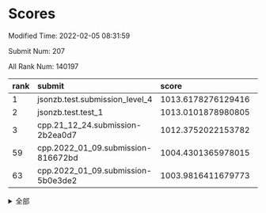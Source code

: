 # Scores

Modified Time: 2022-02-05 08:31:59

Submit Num: 207

All Rank Num: 140197

| rank |               submit               |       score        |       sigma        | pk_num |
| :--- | :--------------------------------- | :----------------- | :----------------- | :----- |
| 1    | jsonzb.test.submission_level_4     | 1013.6178276129416 | 0.8026511523636995 | 2708   |
| 2    | jsonzb.test.test_1                 | 1013.0101878980805 | 0.8093985524604629 | 2712   |
| 3    | cpp.21_12_24.submission-2b2ea0d7   | 1012.3752022153782 | 0.7691933883796832 | 2704   |
| 59   | cpp.2022_01_09.submission-816672bd | 1004.4301365978015 | 0.7182056144394878 | 2708   |
| 63   | cpp.2022_01_09.submission-5b0e3de2 | 1003.9816411679773 | 0.7088059958304066 | 2708   |


<details>
<summary>全部</summary>

| rank |                 submit                 |       score        |       sigma        | pk_num |
| :--- | :------------------------------------- | :----------------- | :----------------- | :----- |
| 1    | jsonzb.test.submission_level_4         | 1013.6178276129416 | 0.8026511523636995 | 2708   |
| 2    | jsonzb.test.test_1                     | 1013.0101878980805 | 0.8093985524604629 | 2712   |
| 3    | cpp.21_12_24.submission-2b2ea0d7       | 1012.3752022153782 | 0.7691933883796832 | 2704   |
| 4    | gobigger.level_3.submission_level_3_0  | 1012.2571787515625 | 0.7845970244397706 | 2712   |
| 5    | gobigger.level_3.submission_level_3_2  | 1011.6245220308792 | 0.791951367914799  | 2710   |
| 6    | gobigger.level_3.submission_level_3_26 | 1011.3584907505302 | 0.767769215371082  | 2709   |
| 7    | gobigger.level_3.submission_level_3_39 | 1011.2893119740097 | 0.7729675421666358 | 2709   |
| 8    | gobigger.level_3.submission_level_3_1  | 1011.2876485039136 | 0.7775562353059172 | 2711   |
| 9    | gobigger.level_3.submission_level_3_24 | 1011.2308819990486 | 0.7794688474156075 | 2706   |
| 10   | gobigger.level_3.submission_level_3_21 | 1011.0379812559205 | 0.7778325911472164 | 2707   |
| 11   | gobigger.level_3.submission_level_3_45 | 1011.0249653651284 | 0.7729286948955396 | 2710   |
| 12   | gobigger.level_3.submission_level_3_8  | 1010.9185650125667 | 0.7770290668704835 | 2713   |
| 13   | gobigger.level_3.submission_level_3_6  | 1010.751697246342  | 0.7592433874578389 | 2707   |
| 14   | gobigger.level_3.submission_level_3_35 | 1010.5782488517541 | 0.7841525906140742 | 2711   |
| 15   | gobigger.level_3.submission_level_3_47 | 1010.5360772947774 | 0.7706470290123719 | 2708   |
| 16   | gobigger.level_3.submission_level_3_43 | 1010.4867185744481 | 0.7715623792632453 | 2709   |
| 17   | gobigger.level_3.submission_level_3_41 | 1010.4772346218995 | 0.7501314135048542 | 2713   |
| 18   | gobigger.level_3.submission_level_3_11 | 1010.4492113412446 | 0.7416028353219408 | 2710   |
| 19   | gobigger.level_3.submission_level_3_34 | 1010.3607342665852 | 0.7485212809004398 | 2707   |
| 20   | gobigger.level_3.submission_level_3_4  | 1010.3547174867683 | 0.7563967368527258 | 2707   |
| 21   | gobigger.level_3.submission_level_3_40 | 1010.3463544994615 | 0.7583339074763101 | 2711   |
| 22   | gobigger.level_3.submission_level_3_13 | 1010.2583833842577 | 0.7590190266917615 | 2706   |
| 23   | gobigger.level_3.submission_level_3_14 | 1010.1556928441095 | 0.7670317222891311 | 2705   |
| 24   | gobigger.level_3.submission_level_3_10 | 1010.0665772646618 | 0.7485002832520388 | 2706   |
| 25   | gobigger.level_3.submission_level_3_16 | 1009.9991197507759 | 0.768699191690672  | 2712   |
| 26   | gobigger.level_3.submission_level_3_5  | 1009.9917986802513 | 0.7404090016970721 | 2709   |
| 27   | gobigger.level_3.submission_level_3_20 | 1009.9766953188612 | 0.763895566981499  | 2713   |
| 28   | gobigger.level_3.submission_level_3_31 | 1009.9257166081485 | 0.7655291842203217 | 2707   |
| 29   | gobigger.level_3.submission_level_3_18 | 1009.918130752005  | 0.7444300477387495 | 2710   |
| 30   | gobigger.level_3.submission_level_3_23 | 1009.7316314574623 | 0.7620588936960129 | 2706   |
| 31   | gobigger.level_3.submission_level_3_44 | 1009.6017496052132 | 0.7724763621928012 | 2705   |
| 32   | gobigger.level_3.submission_level_3_46 | 1009.5778348836192 | 0.7604672646211244 | 2710   |
| 33   | gobigger.level_3.submission_level_3_32 | 1009.5592974490237 | 0.7653720515010581 | 2707   |
| 34   | gobigger.level_3.submission_level_3_27 | 1009.5486503841335 | 0.7542152042972001 | 2710   |
| 35   | gobigger.level_3.submission_level_3_48 | 1009.5369866507993 | 0.7390333364840797 | 2710   |
| 36   | gobigger.level_3.submission_level_3_17 | 1009.4869348144854 | 0.7582642960743112 | 2710   |
| 37   | gobigger.level_3.submission_level_3_38 | 1009.4668758854436 | 0.7516219085247601 | 2716   |
| 38   | gobigger.level_3.submission_level_3_22 | 1009.4016820710818 | 0.7722686360633612 | 2709   |
| 39   | gobigger.level_3.submission_level_3_25 | 1009.3487307835671 | 0.7492968509993154 | 2716   |
| 40   | gobigger.level_3.submission_level_3_36 | 1009.3111052332412 | 0.7576936148294043 | 2709   |
| 41   | gobigger.level_3.submission_level_3_3  | 1009.291220857136  | 0.7389917761205471 | 2706   |
| 42   | gobigger.level_3.submission_level_3_42 | 1009.2663879646212 | 0.7524631455260749 | 2710   |
| 43   | gobigger.level_3.submission_level_3_15 | 1009.2301178079373 | 0.7533796318940027 | 2705   |
| 44   | gobigger.level_3.submission_level_3_19 | 1009.2120121812816 | 0.7170746188910966 | 2705   |
| 45   | gobigger.level_3.submission_level_3_12 | 1009.1923743504909 | 0.7672430555277269 | 2707   |
| 46   | gobigger.level_3.submission_level_3_9  | 1009.1903084686257 | 0.740076643208433  | 2707   |
| 47   | gobigger.level_3.submission_level_3_30 | 1009.1349012793177 | 0.7607205063549114 | 2713   |
| 48   | gobigger.level_3.submission_level_3_7  | 1009.1016335986916 | 0.7561447596454758 | 2710   |
| 49   | gobigger.level_3.submission_level_3_37 | 1008.8690175037523 | 0.7422765761481741 | 2710   |
| 50   | gobigger.level_3.submission_level_3_33 | 1008.8012595317462 | 0.7425738198625154 | 2712   |
| 51   | gobigger.level_3.submission_level_3_29 | 1008.665590970512  | 0.7474745374314999 | 2708   |
| 52   | gobigger.level_3.submission_level_3_49 | 1008.3967087650476 | 0.7297802065006055 | 2712   |
| 53   | gobigger.level_3.submission_level_3_28 | 1007.9991878880124 | 0.7350921987726873 | 2711   |
| 54   | gobigger.level_1.submission_level_1_34 | 1005.6535932349306 | 0.7270633832133039 | 2711   |
| 55   | gobigger.level_1.submission_level_1_15 | 1005.1103974685522 | 0.7183787672055202 | 2711   |
| 56   | gobigger.level_1.submission_level_1_16 | 1005.0761220739279 | 0.7195323236058957 | 2707   |
| 57   | gobigger.level_1.submission_level_1_43 | 1004.6958797092614 | 0.7294715857587125 | 2712   |
| 58   | gobigger.level_1.submission_level_1_26 | 1004.4668349401268 | 0.7196866627759835 | 2712   |
| 59   | cpp.2022_01_09.submission-816672bd     | 1004.4301365978015 | 0.7182056144394878 | 2708   |
| 60   | gobigger.level_1.submission_level_1_12 | 1004.3258940022824 | 0.7181870021301201 | 2711   |
| 61   | gobigger.level_1.submission_level_1_41 | 1004.2191432925105 | 0.7232414808364946 | 2709   |
| 62   | gobigger.level_1.submission_level_1_1  | 1004.0980634245409 | 0.7317266241509002 | 2707   |
| 63   | cpp.2022_01_09.submission-5b0e3de2     | 1003.9816411679773 | 0.7088059958304066 | 2708   |
| 64   | gobigger.level_1.submission_level_1_47 | 1003.859382161059  | 0.719876268643131  | 2709   |
| 65   | gobigger.level_1.submission_level_1_5  | 1003.8518118887141 | 0.7218655906806474 | 2706   |
| 66   | gobigger.level_1.submission_level_1_42 | 1003.7389655160254 | 0.7114021224512791 | 2708   |
| 67   | gobigger.level_1.submission_level_1_21 | 1003.6538362806928 | 0.7161989338809136 | 2706   |
| 68   | gobigger.level_1.submission_level_1_28 | 1003.5821440933153 | 0.723305208567817  | 2710   |
| 69   | gobigger.level_1.submission_level_1_13 | 1003.5360969719311 | 0.7282692323664278 | 2712   |
| 70   | gobigger.level_1.submission_level_1_45 | 1003.5002437867728 | 0.7187460674889197 | 2710   |
| 71   | gobigger.level_1.submission_level_1_10 | 1003.4972847965328 | 0.7065404374316194 | 2710   |
| 72   | gobigger.level_1.submission_level_1_25 | 1003.382376558708  | 0.7236604635256008 | 2711   |
| 73   | gobigger.level_1.submission_level_1_36 | 1003.3796103161735 | 0.71723853669473   | 2708   |
| 74   | gobigger.level_1.submission_level_1_11 | 1003.3657682838228 | 0.720873650636689  | 2710   |
| 75   | gobigger.level_1.submission_level_1_9  | 1003.345986685842  | 0.7083460200008357 | 2707   |
| 76   | gobigger.level_1.submission_level_1_39 | 1003.3447583093022 | 0.7157972333206765 | 2707   |
| 77   | gobigger.level_1.submission_level_1_17 | 1003.2714307879925 | 0.710834843569821  | 2705   |
| 78   | gobigger.level_1.submission_level_1_44 | 1003.2654711253599 | 0.7163171439568032 | 2706   |
| 79   | gobigger.level_1.submission_level_1_27 | 1003.2256518399435 | 0.7163727491425251 | 2709   |
| 80   | gobigger.level_1.submission_level_1_35 | 1003.2210579511665 | 0.722013034215912  | 2710   |
| 81   | gobigger.level_1.submission_level_1_30 | 1003.1605147413778 | 0.7188476238648474 | 2700   |
| 82   | gobigger.level_1.submission_level_1_32 | 1003.1293165897462 | 0.7138420952176329 | 2708   |
| 83   | gobigger.level_1.submission_level_1_49 | 1003.1271608428183 | 0.7281200302436145 | 2712   |
| 84   | gobigger.level_1.submission_level_1_20 | 1003.0763449576533 | 0.7209184746282791 | 2708   |
| 85   | gobigger.level_1.submission_level_1_2  | 1002.9373950291625 | 0.709714211614763  | 2706   |
| 86   | gobigger.level_1.submission_level_1_24 | 1002.8284254177754 | 0.7197139261594695 | 2711   |
| 87   | gobigger.level_1.submission_level_1_23 | 1002.8283516343525 | 0.7083113949909545 | 2713   |
| 88   | gobigger.level_1.submission_level_1_18 | 1002.8107575161728 | 0.7137174599609325 | 2712   |
| 89   | gobigger.level_1.submission_level_1_46 | 1002.7663697485957 | 0.7158984540830753 | 2705   |
| 90   | gobigger.level_1.submission_level_1_3  | 1002.7493301813544 | 0.7182398889679074 | 2710   |
| 91   | gobigger.level_1.submission_level_1_31 | 1002.6965288778524 | 0.7077096564530856 | 2710   |
| 92   | gobigger.level_1.submission_level_1_37 | 1002.5406611449359 | 0.7202019772400289 | 2706   |
| 93   | gobigger.level_1.submission_level_1_7  | 1002.5265514880521 | 0.7082485095600108 | 2708   |
| 94   | gobigger.level_1.submission_level_1_48 | 1002.5177895949212 | 0.7028241284639378 | 2704   |
| 95   | gobigger.level_1.submission_level_1_29 | 1002.4577889439918 | 0.7129725879935923 | 2709   |
| 96   | gobigger.level_1.submission_level_1_19 | 1002.456974308088  | 0.7094535403867562 | 2709   |
| 97   | gobigger.level_1.submission_level_1_4  | 1002.4360969505718 | 0.716169234488316  | 2706   |
| 98   | gobigger.level_1.submission_level_1_40 | 1002.3557736225364 | 0.7224333115333056 | 2708   |
| 99   | gobigger.level_1.submission_level_1_33 | 1002.3514986303479 | 0.7181584313259575 | 2710   |
| 100  | gobigger.level_1.submission_level_1_0  | 1002.3114336172939 | 0.7097330381495923 | 2708   |
| 101  | gobigger.level_1.submission_level_1_22 | 1002.2586717675704 | 0.7094893948780848 | 2710   |
| 102  | gobigger.level_1.submission_level_1_8  | 1002.156790359775  | 0.7119427873272457 | 2705   |
| 103  | gobigger.level_1.submission_level_1_6  | 1002.0786171988366 | 0.7153292521330238 | 2710   |
| 104  | gobigger.level_1.submission_level_1_14 | 1001.9810894788477 | 0.7123448617280915 | 2709   |
| 105  | gobigger.level_1.submission_level_1_38 | 1001.7407437241457 | 0.7189664781265936 | 2713   |
| 106  | gobigger.random.submission_random_9    | 997.6164786950618  | 0.7079414773927901 | 2712   |
| 107  | gobigger.random.submission_random_19   | 997.2873442235233  | 0.7133199878944122 | 2706   |
| 108  | gobigger.random.submission_random_31   | 997.1579410711616  | 0.703662583448356  | 2704   |
| 109  | gobigger.random.submission_random_23   | 997.1432032799632  | 0.7044891879978515 | 2710   |
| 110  | gobigger.random.submission_random_47   | 997.0466690365655  | 0.7188457370125096 | 2706   |
| 111  | gobigger.random.submission_random_16   | 996.9281823550498  | 0.7107697180673539 | 2707   |
| 112  | gobigger.random.submission_random_1    | 996.6260295002256  | 0.7197266766165283 | 2708   |
| 113  | gobigger.random.submission_random_5    | 996.608536027582   | 0.7014091864667344 | 2706   |
| 114  | gobigger.random.submission_random_15   | 996.5705405690428  | 0.7129381634206399 | 2710   |
| 115  | gobigger.random.submission_random_30   | 996.5485127601322  | 0.7244021321295624 | 2708   |
| 116  | gobigger.random.submission_random_37   | 996.5340690038418  | 0.7104290545745202 | 2707   |
| 117  | gobigger.random.submission_random_21   | 996.4996761507425  | 0.7082253219069271 | 2711   |
| 118  | gobigger.random.submission_random_12   | 996.4831552659128  | 0.6946564852723882 | 2702   |
| 119  | gobigger.random.submission_random_48   | 996.4753942851996  | 0.7064071826788167 | 2711   |
| 120  | gobigger.random.submission_random_38   | 996.319760357606   | 0.7131364193396383 | 2713   |
| 121  | gobigger.random.submission_random_43   | 996.2886675942007  | 0.7064553817788887 | 2710   |
| 122  | gobigger.random.submission_random_40   | 996.2510635055673  | 0.7125603161548453 | 2704   |
| 123  | gobigger.random.submission_random_7    | 996.1820707489436  | 0.7078087236059218 | 2708   |
| 124  | gobigger.random.submission_random_24   | 996.1599690756562  | 0.6927654846127981 | 2710   |
| 125  | gobigger.random.submission_random_11   | 996.1386797100787  | 0.7268491675478949 | 2710   |
| 126  | gobigger.random.submission_random_20   | 996.116558606029   | 0.7228053478927697 | 2706   |
| 127  | gobigger.random.submission_random_14   | 996.0756323451307  | 0.7056928302290839 | 2714   |
| 128  | gobigger.random.submission_random_32   | 996.0589628444046  | 0.7026238374962943 | 2706   |
| 129  | gobigger.random.submission_random_45   | 996.052134415153   | 0.7035359573074356 | 2708   |
| 130  | gobigger.random.submission_random_36   | 996.0179787151093  | 0.7345181365372031 | 2706   |
| 131  | gobigger.random.submission_random_49   | 995.9623974853446  | 0.7153107561235647 | 2711   |
| 132  | gobigger.random.submission_random_10   | 995.9522405624117  | 0.7150592441219707 | 2708   |
| 133  | gobigger.random.submission_random_27   | 995.9214645253187  | 0.7161034469161629 | 2708   |
| 134  | gobigger.random.submission_random_18   | 995.9071693003863  | 0.7023533520845622 | 2711   |
| 135  | gobigger.random.submission_random_2    | 995.8657204161312  | 0.7168195096234529 | 2705   |
| 136  | gobigger.random.submission_random_28   | 995.8337200389491  | 0.7111780071851964 | 2711   |
| 137  | gobigger.random.submission_random_42   | 995.8241406290027  | 0.7072878012036736 | 2714   |
| 138  | gobigger.random.submission_random_46   | 995.7889608401816  | 0.7138446219003283 | 2704   |
| 139  | gobigger.random.submission_random_6    | 995.7034575743719  | 0.71244334669936   | 2708   |
| 140  | gobigger.random.submission_random_41   | 995.6638101073014  | 0.7133183430919613 | 2707   |
| 141  | gobigger.random.submission_random_44   | 995.5901399588104  | 0.7111656829500966 | 2712   |
| 142  | gobigger.random.submission_random_22   | 995.5858681050543  | 0.7081683355317065 | 2712   |
| 143  | gobigger.random.submission_random_3    | 995.5693137312422  | 0.71100064039527   | 2714   |
| 144  | gobigger.random.submission_random_25   | 995.5311073490668  | 0.7139461719770176 | 2713   |
| 145  | gobigger.random.submission_random_17   | 995.4896944568147  | 0.7229344117931643 | 2712   |
| 146  | gobigger.random.submission_random_29   | 995.3917113068301  | 0.7130721189359671 | 2712   |
| 147  | gobigger.random.submission_random_33   | 995.2758872990524  | 0.7090989572167491 | 2706   |
| 148  | gobigger.random.submission_random_13   | 995.2721168604328  | 0.6961380979895183 | 2716   |
| 149  | gobigger.random.submission_random_4    | 995.2217299980686  | 0.7179247944711226 | 2714   |
| 150  | gobigger.random.submission_random_39   | 995.1684206119044  | 0.7168224986627867 | 2709   |
| 151  | gobigger.random.submission_random_34   | 995.0290284675743  | 0.7297789143470023 | 2709   |
| 152  | gobigger.random.submission_random_8    | 994.9737358439093  | 0.7206943776102325 | 2709   |
| 153  | gobigger.random.submission_random_26   | 994.9507928516762  | 0.7051179741724625 | 2710   |
| 154  | gobigger.random.submission_random_35   | 994.8363434448319  | 0.7189221818476627 | 2709   |
| 155  | gobigger.random.submission_random_0    | 993.9845986581638  | 0.7267169980434367 | 2712   |
| 156  | gobigger.level_2.submission_level_2_14 | 993.7526524628943  | 0.7402718496607874 | 2709   |
| 157  | gobigger.level_2.submission_level_2_12 | 993.6683952379238  | 0.7254119292519976 | 2713   |
| 158  | gobigger.level_2.submission_level_2_22 | 993.5904678593209  | 0.7264094074732477 | 2710   |
| 159  | gobigger.level_2.submission_level_2_20 | 993.5722533874306  | 0.7339382167113753 | 2709   |
| 160  | gobigger.level_2.submission_level_2_47 | 993.4502260011402  | 0.7495666433561999 | 2712   |
| 161  | gobigger.level_2.submission_level_2_37 | 993.406118650081   | 0.7308338083303647 | 2711   |
| 162  | gobigger.level_2.submission_level_2_30 | 993.3899202597619  | 0.7232111410748201 | 2710   |
| 163  | gobigger.level_2.submission_level_2_38 | 993.1904280897585  | 0.7536919321565186 | 2708   |
| 164  | gobigger.level_2.submission_level_2_23 | 993.1847372915884  | 0.7304137179215526 | 2715   |
| 165  | gobigger.level_2.submission_level_2_27 | 992.9827578268415  | 0.7281649302103159 | 2704   |
| 166  | gobigger.level_2.submission_level_2_8  | 992.9664716038209  | 0.7318707508613217 | 2709   |
| 167  | gobigger.level_2.submission_level_2_34 | 992.9386819639996  | 0.7203098793760591 | 2711   |
| 168  | gobigger.level_2.submission_level_2_3  | 992.9361931145347  | 0.7349987914740527 | 2712   |
| 169  | gobigger.level_2.submission_level_2_36 | 992.908350562902   | 0.73926773304826   | 2712   |
| 170  | gobigger.level_2.submission_level_2_48 | 992.6716887508287  | 0.7509292659268878 | 2706   |
| 171  | gobigger.level_2.submission_level_2_44 | 992.5961612410655  | 0.7481040460464415 | 2707   |
| 172  | gobigger.level_2.submission_level_2_33 | 992.5620690977388  | 0.7454340703307446 | 2714   |
| 173  | gobigger.level_2.submission_level_2_40 | 992.5127576078542  | 0.7296165850876106 | 2707   |
| 174  | gobigger.level_2.submission_level_2_43 | 992.4539895349889  | 0.7412717965378016 | 2710   |
| 175  | gobigger.level_2.submission_level_2_42 | 992.2772209291235  | 0.7523081339968002 | 2708   |
| 176  | gobigger.level_2.submission_level_2_31 | 992.2633903990351  | 0.7357502935932119 | 2709   |
| 177  | gobigger.level_2.submission_level_2_19 | 992.188356384159   | 0.7363106481838527 | 2711   |
| 178  | gobigger.level_2.submission_level_2_21 | 992.1274933787147  | 0.7370789322684025 | 2712   |
| 179  | gobigger.level_2.submission_level_2_1  | 991.9817431069987  | 0.7334148599221543 | 2709   |
| 180  | gobigger.level_2.submission_level_2_25 | 991.9692054339527  | 0.7343645335276761 | 2712   |
| 181  | gobigger.level_2.submission_level_2_46 | 991.9227188224437  | 0.7366530096069158 | 2709   |
| 182  | gobigger.level_2.submission_level_2_15 | 991.8872021540761  | 0.7381388495203485 | 2709   |
| 183  | gobigger.level_2.submission_level_2_26 | 991.8641866230844  | 0.7549230422315075 | 2717   |
| 184  | gobigger.level_2.submission_level_2_9  | 991.825852152648   | 0.7497309598213959 | 2708   |
| 185  | gobigger.level_2.submission_level_2_49 | 991.819813364515   | 0.7518560409486073 | 2710   |
| 186  | gobigger.level_2.submission_level_2_4  | 991.7778317007012  | 0.7667603864342792 | 2712   |
| 187  | gobigger.level_2.submission_level_2_7  | 991.7731429777834  | 0.7518640270067837 | 2704   |
| 188  | gobigger.level_2.submission_level_2_35 | 991.7303124162869  | 0.7350324378938595 | 2708   |
| 189  | gobigger.level_2.submission_level_2_0  | 991.6177222205587  | 0.7573989951925413 | 2701   |
| 190  | gobigger.level_2.submission_level_2_32 | 991.4932878429057  | 0.7595843810829346 | 2708   |
| 191  | gobigger.level_2.submission_level_2_2  | 991.435042428749   | 0.7451300096909002 | 2704   |
| 192  | gobigger.level_2.submission_level_2_13 | 991.312349791804   | 0.7363666916026079 | 2710   |
| 193  | gobigger.level_2.submission_level_2_11 | 991.3072369307095  | 0.7594089090768343 | 2712   |
| 194  | gobigger.level_2.submission_level_2_6  | 991.2343726215182  | 0.742570198739817  | 2712   |
| 195  | gobigger.level_2.submission_level_2_17 | 991.2018847472133  | 0.7478548000238785 | 2709   |
| 196  | gobigger.level_2.submission_level_2_18 | 991.0978029480788  | 0.7555294938917183 | 2711   |
| 197  | gobigger.level_2.submission_level_2_45 | 991.0933074058587  | 0.7634758504141025 | 2708   |
| 198  | gobigger.level_2.submission_level_2_39 | 990.9898124563648  | 0.7363788963643484 | 2707   |
| 199  | gobigger.level_2.submission_level_2_16 | 990.8687491345108  | 0.7618565681697306 | 2710   |
| 200  | gobigger.level_2.submission_level_2_5  | 990.7147217999194  | 0.759283026613277  | 2705   |
| 201  | gobigger.level_2.submission_level_2_29 | 990.5348029946396  | 0.7679486367827497 | 2711   |
| 202  | gobigger.level_2.submission_level_2_10 | 990.5270108211919  | 0.7453748190689075 | 2707   |
| 203  | gobigger.level_2.submission_level_2_24 | 990.3597572924361  | 0.7654071760499596 | 2713   |
| 204  | gobigger.level_2.submission_level_2_28 | 989.6149076956892  | 0.7720004215737746 | 2712   |
| 205  | gobigger.level_2.submission_level_2_41 | 989.1254112147049  | 0.7923088906666838 | 2709   |
| 206  | gobigger.none.submission_none_0        | 977.1151307366857  | 1.4217040072908418 | 2707   |
| 207  | gobigger.none.submission_none_1        | 975.5261473684227  | 1.5098104018245369 | 2713   |

</details>